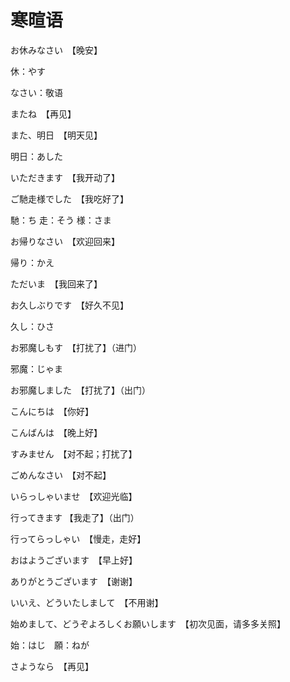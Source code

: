 # 寒暄语

お休みなさい　【晚安】

休：やす

なさい：敬语

またね　【再见】

また、明日　【明天见】

明日：あした

いただきます　【我开动了】

ご馳走様でした　【我吃好了】

馳：ち     走：そう     様：さま

お帰りなさい　【欢迎回来】

帰り：かえ

ただいま　【我回来了】

お久しぶりです　【好久不见】

久し：ひさ

お邪魔しもす　【打扰了】（进门）

邪魔：じゃま

お邪魔しました　【打扰了】（出门）

こんにちは　【你好】

こんばんは　【晚上好】

すみません　【对不起；打扰了】

ごめんなさい　【对不起】

いらっしゃいませ　【欢迎光临】

行ってきます 【我走了】（出门）

行ってらっしゃい　【慢走，走好】

おはようございます　【早上好】

ありがとうございます　【谢谢】

いいえ、どういたしまして　【不用谢】

始めまして、どうぞよろしくお願いします　【初次见面，请多多关照】

始：はじ　願：ねが

さようなら　【再见】